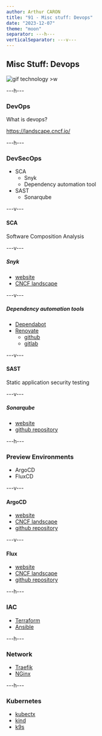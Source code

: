 ```yaml
---
author: Arthur CARON
title: "91 - Misc stuff: Devops"
date: "2023-12-07"
theme: "moon"
separator: ---h---
verticalSeparator: ---v---
---
```


## Misc Stuff: Devops

![gif technology >w](https://media0.giphy.com/media/pOEbLRT4SwD35IELiQ/giphy.gif)

---h---

### DevOps

What is devops?

https://landscape.cncf.io/

---h---

### DevSecOps

- SCA
    - Snyk
    - Dependency automation tool
- SAST
    - Sonarqube

---v---

#### SCA

Software Composition Analysis

---v---

##### Snyk

- [website](https://snyk.io/)
- [CNCF landscape](https://landscape.cncf.io/?selected=snyk)

---v---

##### Dependency automation tools

- [Dependabot](https://dependabot.com/)
- [Renovate](https://github.com/renovatebot/renovate)
  - [github](https://github.com/marketplace/actions/renovate-bot-github-action)
  - [gitlab](https://docs.renovatebot.com/modules/platform/gitlab/)

---v---

#### SAST

Static application security testing

---v---

##### Sonarqube

- [website](https://www.sonarsource.com/products/sonarqube/)
- [github repository](https://github.com/SonarSource/sonarqube)

---h---

### Preview Environments

- ArgoCD
- FluxCD

---v---

#### ArgoCD

- [website](https://argo-cd.readthedocs.io/en/stable/)
- [CNCF landscape](https://landscape.cncf.io/?selected=argo)
- [github repository](https://github.com/argoproj/argo-cd)

---v---

#### Flux

- [website](https://fluxcd.io/)
- [CNCF landscape](https://landscape.cncf.io/?selected=flux)
- [github repository](https://github.com/fluxcd/flux2)

---h---

### IAC

- [Terraform](https://www.terraform.io/)
- [Ansible](https://www.ansible.com/)

---h---

### Network

- [Traefik](https://traefik.io/traefik/)
- [NGinx](https://www.nginx.com/)

---h---

### Kubernetes

- [kubectx](https://github.com/ahmetb/kubectx)
- [kind](https://kind.sigs.k8s.io/)
- [k9s](https://k9scli.io/)